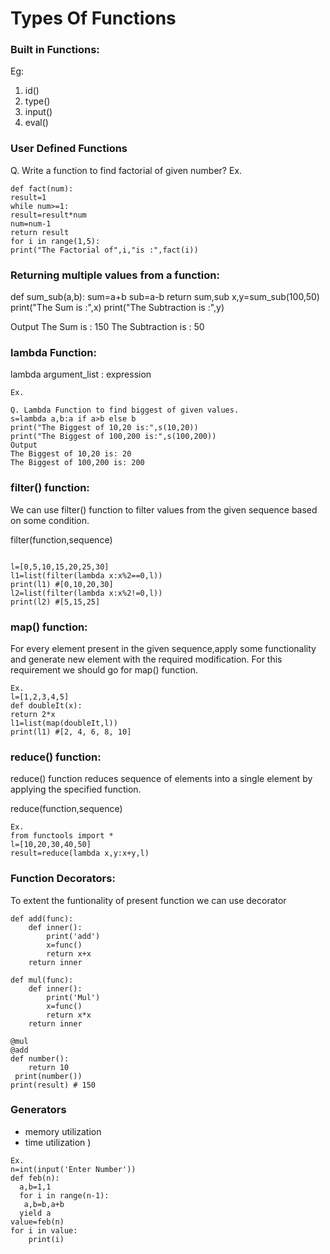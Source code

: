 # Types Of Functions

### Built in Functions:
Eg:
1. id()
2. type()
3. input()
4. eval()

### User Defined Functions
Q. Write a function to find factorial of given number?
Ex.
```
def fact(num):
result=1
while num>=1:
result=result*num
num=num-1
return result
for i in range(1,5):
print("The Factorial of",i,"is :",fact(i)) 

```
### Returning multiple values from a function:
def sum_sub(a,b):
 sum=a+b
 sub=a-b
 return sum,sub
 x,y=sum_sub(100,50)
 print("The Sum is :",x)
 print("The Subtraction is :",y)

Output
The Sum is : 150
The Subtraction is : 50 

### lambda Function:
lambda argument_list : expression

```
Ex.

Q. Lambda Function to find biggest of given values.
s=lambda a,b:a if a>b else b
print("The Biggest of 10,20 is:",s(10,20))
print("The Biggest of 100,200 is:",s(100,200))
Output
The Biggest of 10,20 is: 20
The Biggest of 100,200 is: 200 

```

### filter() function:
We can use filter() function to filter values from the given sequence based on some
condition.

filter(function,sequence)

```

l=[0,5,10,15,20,25,30]
l1=list(filter(lambda x:x%2==0,l))
print(l1) #[0,10,20,30]
l2=list(filter(lambda x:x%2!=0,l))
print(l2) #[5,15,25] 

```

### map() function:
For every element present in the given sequence,apply some functionality and generate
new element with the required modification. For this requirement we should go for
map() function.

```
Ex.
l=[1,2,3,4,5]
def doubleIt(x):
return 2*x
l1=list(map(doubleIt,l))
print(l1) #[2, 4, 6, 8, 10] 

```

### reduce() function:
reduce() function reduces sequence of elements into a single element by applying the
specified function.

reduce(function,sequence)

```
Ex.
from functools import *
l=[10,20,30,40,50]
result=reduce(lambda x,y:x+y,l)

```


### Function Decorators:
To extent the funtionality of present function we can use decorator

```
def add(func):
    def inner():
        print('add')
        x=func()
        return x+x
    return inner
        
def mul(func):
    def inner():
        print('Mul')
        x=func()
        return x*x
    return inner    

@mul
@add
def number():
    return 10
 print(number())
print(result) # 150 

```


### Generators
- memory utilization 
- time utilization )

```
Ex.
n=int(input('Enter Number'))
def feb(n):
  a,b=1,1
  for i in range(n-1):
   a,b=b,a+b
  yield a
value=feb(n)
for i in value:
    print(i)
```

